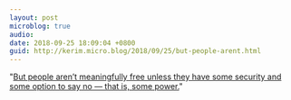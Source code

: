 ```yaml
---
layout: post
microblog: true
audio: 
date: 2018-09-25 18:09:04 +0800
guid: http://kerim.micro.blog/2018/09/25/but-people-arent.html
---
```

"[But people aren’t meaningfully free unless they have some security and some option to say no — that is, some power.](https://www.nytimes.com/2018/09/10/opinion/brett-kavanaugh-supreme-court-constitution-democrats-.html)"
